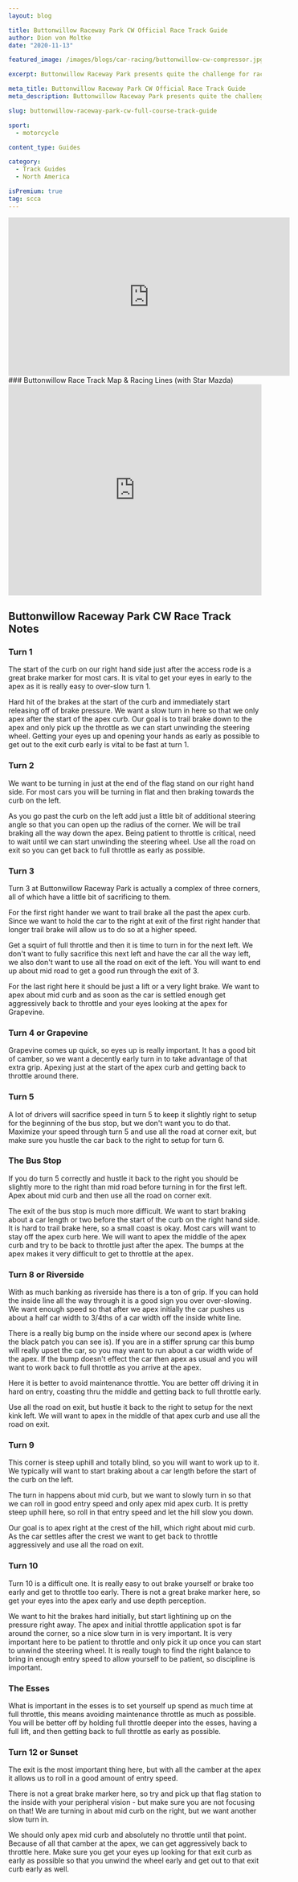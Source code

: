 ```yaml
---
layout: blog

title: Buttonwillow Raceway Park CW Official Race Track Guide
author: Dion von Moltke
date: "2020-11-13"

featured_image: /images/blogs/car-racing/buttonwillow-cw-compressor.jpg

excerpt: Buttonwillow Raceway Park presents quite the challenge for racecar drivers.  A Californian favorite is technical, fast, and truly tests trail braking techniques for everyones.

meta_title: Buttonwillow Raceway Park CW Official Race Track Guide
meta_description: Buttonwillow Raceway Park presents quite the challenge for racecar drivers.  A Californian favorite is technical, fast, and truly tests trail braking techniques for everyones.

slug: buttonwillow-raceway-park-cw-full-course-track-guide

sport:
  - motorcycle

content_type: Guides

category:
  - Track Guides
  - North America

isPremium: true
tag: scca
---
```


<iframe title="Blog iFrame" id="videoIframe" width="560" height="315" src="https://www.youtube.com/embed/c6LevE5JnF0" frameborder="0" allow="accelerometer; autoplay; encrypted-media; gyroscope; picture-in-picture" allowfullscreen></iframe>
### Buttonwillow Race Track Map & Racing Lines (with Star Mazda)

<iframe title="Blog iFrame" src="https://open-racer.com/embed#/p60IikYLQcAVi51pPaeR" style="height: 420px; width: 100%; border: 0"></iframe>

## Buttonwillow Raceway Park CW Race Track Notes

### Turn 1

The start of the curb on our right hand side just after the access rode is a great brake marker for most cars. It is vital to get your eyes in early to the apex as it is really easy to over-slow turn 1.

Hard hit of the brakes at the start of the curb and immediately start releasing off of brake pressure. We want a slow turn in here so that we only apex after the start of the apex curb. Our goal is to trail brake down to the apex and only pick up the throttle as we can start unwinding the steering wheel. Getting your eyes up and opening your hands as early as possible to get out to the exit curb early is vital to be fast at turn 1.

### Turn 2

We want to be turning in just at the end of the flag stand on our right hand side. For most cars you will be turning in flat and then braking towards the curb on the left.

As you go past the curb on the left add just a little bit of additional steering angle so that you can open up the radius of the corner. We will be trail braking all the way down the apex. Being patient to throttle is critical, need to wait until we can start unwinding the steering wheel. Use all the road on exit so you can get back to full throttle as early as possible.

### Turn 3

Turn 3 at Buttonwillow Raceway Park is actually a complex of three corners, all of which have a little bit of sacrificing to them.

For the first right hander we want to trail brake all the past the apex curb. Since we want to hold the car to the right at exit of the first right hander that longer trail brake will allow us to do so at a higher speed.

Get a squirt of full throttle and then it is time to turn in for the next left. We don't want to fully sacrifice this next left and have the car all the way left, we also don't want to use all the road on exit of the left. You will want to end up about mid road to get a good run through the exit of 3.

For the last right here it should be just a lift or a very light brake. We want to apex about mid curb and as soon as the car is settled enough get aggressively back to throttle and your eyes looking at the apex for Grapevine.

### Turn 4 or Grapevine

Grapevine comes up quick, so eyes up is really important. It has a good bit of camber, so we want a decently early turn in to take advantage of that extra grip. Apexing just at the start of the apex curb and getting back to throttle around there.

### Turn 5

A lot of drivers will sacrifice speed in turn 5 to keep it slightly right to setup for the beginning of the bus stop, but we don't want you to do that. Maximize your speed through turn 5 and use all the road at corner exit, but make sure you hustle the car back to the right to setup for turn 6.

### The Bus Stop

If you do turn 5 correctly and hustle it back to the right you should be slightly more to the right than mid road before turning in for the first left. Apex about mid curb and then use all the road on corner exit.

The exit of the bus stop is much more difficult. We want to start braking about a car length or two before the start of the curb on the right hand side. It is hard to trail brake here, so a small coast is okay. Most cars will want to stay off the apex curb here. We will want to apex the middle of the apex curb and try to be back to throttle just after the apex. The bumps at the apex makes it very difficult to get to throttle at the apex.

### Turn 8 or Riverside

With as much banking as riverside has there is a ton of grip. If you can hold the inside line all the way through it is a good sign you over over-slowing. We want enough speed so that after we apex initially the car pushes us about a half car width to 3/4ths of a car width off the inside white line.

There is a really big bump on the inside where our second apex is (where the black patch you can see is). If you are in a stiffer sprung car this bump will really upset the car, so you may want to run about a car width wide of the apex. If the bump doesn't effect the car then apex as usual and you will want to work back to full throttle as you arrive at the apex.

Here it is better to avoid maintenance throttle. You are better off driving it in hard on entry, coasting thru the middle and getting back to full throttle early.

Use all the road on exit, but hustle it back to the right to setup for the next kink left. We will want to apex in the middle of that apex curb and use all the road on exit.

### Turn 9

This corner is steep uphill and totally blind, so you will want to work up to it. We typically will want to start braking about a car length before the start of the curb on the left.

The turn in happens about mid curb, but we want to slowly turn in so that we can roll in good entry speed and only apex mid apex curb. It is pretty steep uphill here, so roll in that entry speed and let the hill slow you down.

Our goal is to apex right at the crest of the hill, which right about mid curb. As the car settles after the crest we want to get back to throttle aggressively and use all the road on exit.

### Turn 10

Turn 10 is a difficult one. It is really easy to out brake yourself or brake too early and get to throttle too early. There is not a great brake marker here, so get your eyes into the apex early and use depth perception.

We want to hit the brakes hard initially, but start lightining up on the pressure right away. The apex and initial throttle application spot is far around the corner, so a nice slow turn in is very important. It is very important here to be patient to throttle and only pick it up once you can start to unwind the steering wheel. It is really tough to find the right balance to bring in enough entry speed to allow yourself to be patient, so discipline is important.

### The Esses

What is important in the esses is to set yourself up spend as much time at full throttle, this means avoiding maintenance throttle as much as possible. You will be better off by holding full throttle deeper into the esses, having a full lift, and then getting back to full throttle as early as possible.

### Turn 12 or Sunset

The exit is the most important thing here, but with all the camber at the apex it allows us to roll in a good amount of entry speed.

There is not a great brake marker here, so try and pick up that flag station to the inside with your peripheral vision - but make sure you are not focusing on that! We are turning in about mid curb on the right, but we want another slow turn in.

We should only apex mid curb and absolutely no throttle until that point. Because of all that camber at the apex, we can get aggressively back to throttle here. Make sure you get your eyes up looking for that exit curb as early as possible so that you unwind the wheel early and get out to that exit curb early as well.
